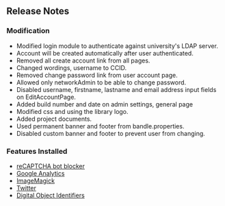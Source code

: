 ## Release Notes

### Modification

* Modified login module to authenticate against university's LDAP server.
* Account will be created automatically after user authenticated.
* Removed all create account link from all pages.
* Changed wordings, username to CCID.
* Removed change password link from user account page.
* Allowed only networkAdmin to be able to change password.
* Disabled username, firstname, lastname and email address input fields on EditAccountPage.
* Added build number and date on admin settings, general page
* Modified css and using the library logo.
* Added project documents.
* Used permanent banner and footer from bandle.properties.
* Disabled custom banner and footer to prevent user from changing.

### Features Installed

* [reCAPTCHA bot blocker](http://thedata.harvard.edu/guides/dataverse-installer-main.html#recaptcha-bot-blocker)
* [Google Analytics](http://thedata.harvard.edu/guides/dataverse-installer-main.html#google-analytics)
* [ImageMagick](http://thedata.harvard.edu/guides/dataverse-installer-main.html#imagemagick)
* [Twitter](http://thedata.harvard.edu/guides/dataverse-installer-main.html#twitter-setup)
* [Digital Object Identifiers](http://thedata.harvard.edu/guides/dataverse-installer-main.html#digital-object-identifiers)